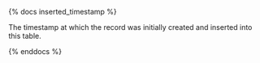 {% docs inserted_timestamp %}

The timestamp at which the record was initially created and inserted into this table.

{% enddocs %}
